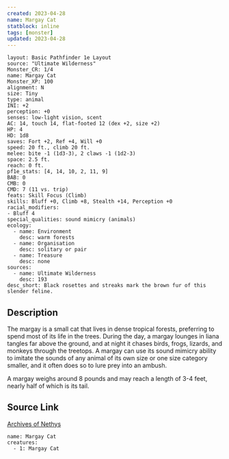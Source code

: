 ```yaml
---
created: 2023-04-28
name: Margay Cat
statblock: inline
tags: [monster]
updated: 2023-04-28
---
```

```statblock
layout: Basic Pathfinder 1e Layout
source: "Ultimate Wilderness"
Monster_CR: 1/4
name: Margay Cat
Monster_XP: 100
alignment: N
size: Tiny
type: animal
INI: +2
perception: +0
senses: low-light vision, scent
AC: 14, touch 14, flat-footed 12 (dex +2, size +2)
HP: 4
HD: 1d8
saves: Fort +2, Ref +4, Will +0
speed: 20 ft., climb 20 ft.
melee: bite -1 (1d3-3), 2 claws -1 (1d2-3)
space: 2.5 ft.
reach: 0 ft.
pf1e_stats: [4, 14, 10, 2, 11, 9]
BAB: 0
CMB: 0
CMD: 7 (11 vs. trip)
feats: Skill Focus (Climb)
skills: Bluff +0, Climb +8, Stealth +14, Perception +0
racial_modifiers:
- Bluff 4
special_qualities: sound mimicry (animals)
ecology:
  - name: Environment
    desc: warm forests
  - name: Organisation
    desc: solitary or pair
  - name: Treasure
    desc: none
sources:
  - name: Ultimate Wilderness
    desc: 193
desc_short: Black rosettes and streaks mark the brown fur of this slender feline.
```
## Description
The margay is a small cat that lives in dense tropical forests, preferring to spend most of its life in the trees. During the day, a margay lounges in liana tangles far above the ground, and at night it chases birds, frogs, lizards, and monkeys through the treetops. A margay can use its sound mimicry ability to imitate the sounds of any animal of its own size or one size category smaller, and it often does so to lure prey into an ambush.

 A margay weighs around 8 pounds and may reach a length of 3-4 feet, nearly half of which is its tail.
## Source Link
[Archives of Nethys](https://aonprd.com/MonsterDisplay.aspx?ItemName=Margay%20Cat)
```encounter-table
name: Margay Cat
creatures:
  - 1: Margay Cat
```
